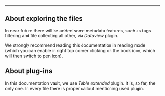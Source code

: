 ___

## About exploring the files

In near future there will be added some metadata features, such as tags filtering and file collecting all other, via *Dataview* plugin. 

We strongly recommend reading this documentation in reading mode (which you can enable in right top corner clicking on the book icon, which will then switch to pen icon). 
## About plug-ins

In this documentation vault, we use *Table extended* plugin. It is, so far, the only one. In every file there is proper callout mentioning used plugin.